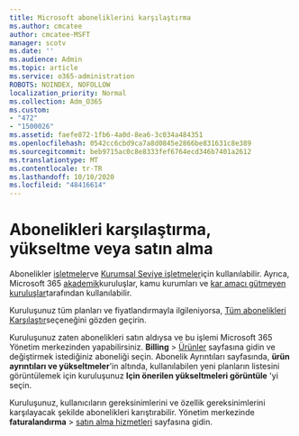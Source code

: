 ```yaml
---
title: Microsoft aboneliklerini karşılaştırma
ms.author: cmcatee
author: cmcatee-MSFT
manager: scotv
ms.date: ''
ms.audience: Admin
ms.topic: article
ms.service: o365-administration
ROBOTS: NOINDEX, NOFOLLOW
localization_priority: Normal
ms.collection: Adm_O365
ms.custom:
- "472"
- "1500026"
ms.assetid: faefe872-1fb6-4a0d-8ea6-3c034a484351
ms.openlocfilehash: 0542cc6cbd9ca7a8d0845e2866be831631c8e389
ms.sourcegitcommit: beb9715ac0c8e8333fef6764ecd346b7401a2612
ms.translationtype: MT
ms.contentlocale: tr-TR
ms.lasthandoff: 10/10/2020
ms.locfileid: "48416614"
---
```

# <a name="compare-upgrade-or-purchase-subscriptions"></a>Abonelikleri karşılaştırma, yükseltme veya satın alma
  
Abonelikler [işletmeler](https://www.microsoft.com/microsoft-365/business/compare-all-microsoft-365-business-products?tab=2&rtc=1)ve [Kurumsal Seviye işletmeler](https://www.microsoft.com/microsoft-365/enterprise/compare-office-365-plans?rtc=1)için kullanılabilir. Ayrıca, Microsoft 365 [akademik](https://www.microsoft.com/microsoft-365/academic/compare-office-365-education-plans?rtc=1&activetab=tab%3aprimaryr1)kuruluşlar, kamu kurumları ve [kar amacı gütmeyen](https://www.microsoft.com/microsoft-365/nonprofit/office-365-nonprofit-plans-and-pricing?&rtc=1&activetab=tab%3aprimaryr1) [kuruluşlar](https://www.microsoft.com/microsoft-365/government/compare-office-365-government-plans?rtc=1)tarafından kullanılabilir.
  
Kuruluşunuz tüm planları ve fiyatlandırmayla ilgileniyorsa, [Tüm abonelikleri Karşılaştır](https://www.microsoft.com/microsoft-365/enterprise/compare-office-365-plans?rtc=1)seçeneğini gözden geçirin.
  
Kuruluşunuz zaten abonelikleri satın aldıysa ve bu işlemi Microsoft 365 Yönetim merkezinden yapabilirsiniz. **Billing** \> [Ürünler](https://go.microsoft.com/fwlink/p/?linkid=842054) sayfasına gidin ve değiştirmek istediğiniz aboneliği seçin. Abonelik Ayrıntıları sayfasında, **ürün ayrıntıları ve yükseltmeler**'in altında, kullanılabilen yeni planların listesini görüntülemek için kuruluşunuz **Için önerilen yükseltmeleri görüntüle** 'yi seçin.
  
Kuruluşunuz, kullanıcıların gereksinimlerini ve özellik gereksinimlerini karşılayacak şekilde abonelikleri karıştırabilir. Yönetim merkezinde **faturalandırma** \> [satın alma hizmetleri](https://go.microsoft.com/fwlink/p/?linkid=868433) sayfasına gidin. 